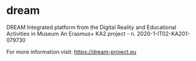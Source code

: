 # dream
DREAM Integrated platform from the Digital Reality and Educational Activities in Museum 
An Erasmus+ KA2 project -  n. 2020-1-IT02-KA201-079730

For more information visit: https://dream-project.eu
